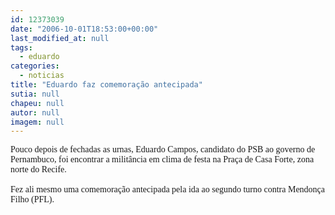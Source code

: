 ```yaml
---
id: 12373039
date: "2006-10-01T18:53:00+00:00"
last_modified_at: null
tags:
  - eduardo
categories:
  - noticias
title: "Eduardo faz comemoração antecipada"
sutia: null
chapeu: null
autor: null
imagem: null
---
```

<p><P><FONT face=Verdana>Pouco depois de fechadas as urnas, Eduardo Campos, candidato do PSB ao governo de Pernambuco, foi encontrar a militância em clima de festa na Praça de Casa Forte, zona norte do Recife. <BR><BR>Fez ali mesmo uma comemoração antecipada pela ida ao segundo turno contra Mendonça Filho (PFL).</FONT></P> </p>
